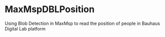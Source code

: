 # MaxMspDBLPosition
Using Blob Detection in MaxMsp to read the position of people in Bauhaus Digital Lab platform
